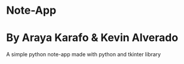 # Note-App
# By Araya Karafo & Kevin Alverado

A simple python note-app made with python and tkinter library


